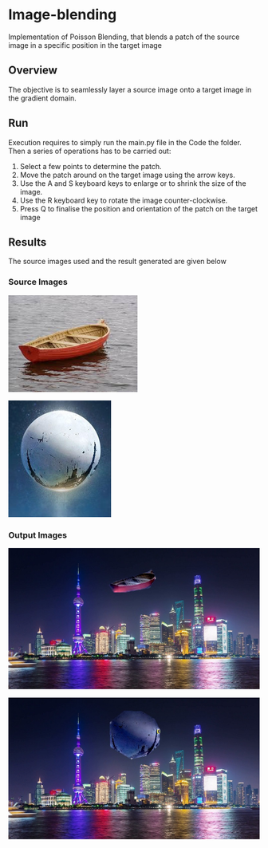 # Image-blending
Implementation of Poisson Blending, that blends a patch of the source image in a specific position in the target image


## Overview
The objective is to seamlessly layer a source image onto a target image in the gradient domain.

## Run
Execution requires to simply run the main.py file in the Code the folder. Then a series of operations has to be carried out:
  1. Select a few points to determine the patch.
  2. Move the patch around on the target image using the arrow keys.
  3. Use the A and S keyboard keys to enlarge or to shrink the size of the image.
  4. Use the R keyboard key to rotate the image counter-clockwise.
  5. Press Q to finalise the position and orientation of the patch on the target image
 
 ## Results
 The source images used and the result generated are given below 
### Source Images
![Boat](source1.jpg)

![Moon](source2.jpg)

### Output Images
![Boat](final.jpg)

![Moon](final1.jpg)

